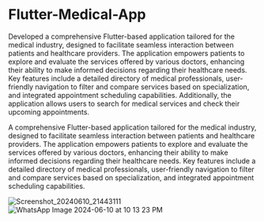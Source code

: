 # Flutter-Medical-App

Developed a comprehensive Flutter-based application tailored for the medical industry, designed to facilitate seamless interaction between patients and healthcare providers. The application empowers patients to explore and evaluate the services offered by various doctors, enhancing their ability to make informed decisions regarding their healthcare needs. Key features include a detailed directory of medical professionals, user-friendly navigation to filter and compare services based on specialization, and integrated appointment scheduling capabilities. Additionally, the application allows users to search for medical services and check their upcoming appointments.

A comprehensive Flutter-based application tailored for the medical industry, designed to facilitate seamless interaction between patients and healthcare providers. The application empowers patients to explore and evaluate the services offered by various doctors, enhancing their ability to make informed decisions regarding their healthcare needs. Key features include a detailed directory of medical professionals, user-friendly navigation to filter and compare services based on specialization, and integrated appointment scheduling capabilities.

![Screenshot_20240610_21443111](https://github.com/anuja2120/Flutter-Medical-App/assets/137266229/fe8f3059-e302-4240-9394-403b3ff8cb27)
![WhatsApp Image 2024-06-10 at 10 13 23 PM](https://github.com/anuja2120/Flutter-Medical-App/assets/137266229/343853d6-cd50-4ddd-8f27-f76b668f020c)

